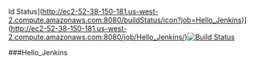 ld Status](http://ec2-52-38-150-181.us-west-2.compute.amazonaws.com:8080/buildStatus/icon?job=Hello_Jenkins)](http://ec2-52-38-150-181.us-west-2.compute.amazonaws.com:8080/job/Hello_Jenkins/)[![Build Status](http://localhost:8080/job/Hello_Jenkins/badge/icon)](http://localhost:8080/job/Hello_Jenkins/?style=plastic)

###Hello_Jenkins


